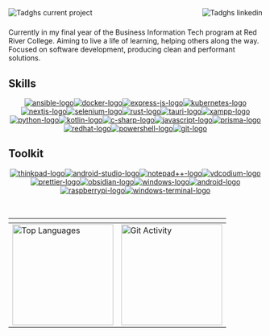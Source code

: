<div align="center"><a href="https://github.com/tadghh/Shelf" target="_blank" rel="next"><img alt="Tadghs current project" align="left" src="https://img.shields.io/badge/Tadgh%20Henry-881185?style=for-the-badge&logo=none&logoColor=white"></a><a href="https://www.linkedin.com/in/tadghh" target="_blank" rel="alternate"><img alt="Tadghs linkedin" align="right" src="https://img.shields.io/badge/LinkedIn-0077B5?style=for-the-badge&logo=linkedin&logoColor=white"></a></div><h1></h1><span align="center">Currently in my final year of the Business Information Tech program at Red River College. Aiming to live a life of learning, helping others along the way. Focused on software development, producing clean and performant solutions.</span><h2>Skills</h2><p align="center"><a href="#"><img alt="ansible-logo" src="https://img.shields.io/badge/Ansible-000000?style=for-the-badge&logo=ansible&logoColor=white"></a><a href="#"><img alt="docker-logo" src="https://img.shields.io/badge/Docker-2CA5E0?style=for-the-badge&logo=docker&logoColor=white"></a><a href="#"><img alt="express-js-logo" src="https://img.shields.io/badge/Express%20js-000000?style=for-the-badge&logo=express&logoColor=white"></a><a href="#"><img alt="kubernetes-logo" src="https://img.shields.io/badge/kubernetes-326ce5.svg?&style=for-the-badge&logo=kubernetes&logoColor=white"></a><a href="#"><img alt="nextjs-logo" src="https://img.shields.io/badge/next%20js-000000?style=for-the-badge&logo=nextdotjs&logoColor=white"></a><a href="#"><img alt="selenium-logo" src="https://img.shields.io/badge/Selenium-43B02A?style=for-the-badge&logo=Selenium&logoColor=white"></a><a href="#"><img alt="rust-logo" src="https://img.shields.io/badge/Rust-black?style=for-the-badge&logo=rust&logoColor=#E57324"></a><a href="#"><img alt="tauri-logo" src="https://img.shields.io/badge/Tauri-FFC131?style=for-the-badge&logo=Tauri&logoColor=white"></a><a href="#"><img alt="xampp-logo" src="https://img.shields.io/badge/Xampp-F37623?style=for-the-badge&logo=xampp&logoColor=white"></a><a href="#"><img alt="python-logo" src="https://img.shields.io/badge/Python-FFD43B?style=for-the-badge&logo=python&logoColor=blue"></a><a href="#"><img alt="kotlin-logo" src="https://img.shields.io/badge/Kotlin-0095D5?&style=for-the-badge&logo=kotlin&logoColor=white"></a><a href="#"><img alt="c-sharp-logo" src="https://img.shields.io/badge/C%23-239120?style=for-the-badge&logo=c-sharp&logoColor=white"></a><a href="#"><img alt="javascript-logo" src="https://img.shields.io/badge/JavaScript-323330?style=for-the-badge&logo=javascript&logoColor=F7DF1E"></a><a href="#"><img alt="prisma-logo" src="https://img.shields.io/badge/Prisma-3982CE?style=for-the-badge&logo=Prisma&logoColor=white"></a><a href="#"><img alt="redhat-logo" src="https://img.shields.io/badge/Red%20Hat-EE0000?style=for-the-badge&logo=redhat&logoColor=white"></a><a href="#"><img alt="powershell-logo" src="https://img.shields.io/badge/powershell-5391FE?style=for-the-badge&logo=powershell&logoColor=white"></a><a href="#"><img alt="git-logo" src="https://img.shields.io/badge/GIT-E44C30?style=for-the-badge&logo=git&logoColor=white"></a></p><h2>Toolkit</h2><p align="center"><a href="#"><img alt="thinkpad-logo" src="https://img.shields.io/badge/thinkpad-E2231A?style=for-the-badge&logo=lenovo&logoColor=white"></a><a href="#"><img alt="android-studio-logo" src="https://img.shields.io/badge/Android_Studio-3DDC84?style=for-the-badge&logo=android-studio&logoColor=white"></a><a href="#"><img alt="notepad++-logo" src="https://img.shields.io/badge/Notepad++-90E59A.svg?style=for-the-badge&logo=notepad%2B%2B&logoColor=black"></a><a href="#"><img alt="vdcodium-logo" src="https://img.shields.io/badge/VSCodium-0078D4?style=for-the-badge&logo=visual%20studio%20code&logoColor=white"></a><a href="#"><img alt="prettier-logo" src="https://img.shields.io/badge/prettier-1A2C34?style=for-the-badge&logo=prettier&logoColor=F7BA3E"></a><a href="#"><img alt="obsidian-logo" src="https://img.shields.io/badge/Obsidian-483699?style=for-the-badge&logo=Obsidian&logoColor=white"></a><a href="#"><img alt="windows-logo" src="https://img.shields.io/badge/Windows-0078D6?style=for-the-badge&logo=windows&logoColor=white"></a><a href="#"><img alt="android-logo" src="https://img.shields.io/badge/Android-3DDC84?style=for-the-badge&logo=android&logoColor=white"></a><a href="#"><img alt="raspberrypi-logo" src="https://img.shields.io/badge/Raspberry%20Pi-A22846?style=for-the-badge&logo=Raspberry%20Pi&logoColor=white"></a><a href="#"><img alt="windows-terminal-logo" src="https://img.shields.io/badge/windows%20terminal-4D4D4D?style=for-the-badge&logo=windows%20terminal&logoColor=white"></a></p><br>
<div align="center">

|<!-- -->    | <!-- -->   |
| ------------- | ------------- |
| <a href="https://github.com/tadghh"><img height=200 align="center" src="https://github-readme-stats.vercel.app/api/top-langs/?username=tadghh&theme=radical&hide_border=false&include_all_commits=true&count_private=true&layout=compact" alt="Top Languages"/></a>  | <a href="https://github.com/tadghh"><img align="center" height=200  src="https://github-readme-streak-stats.herokuapp.com?user=tadghh&theme=radical" alt="Git Activity"/></a> |
</div>
